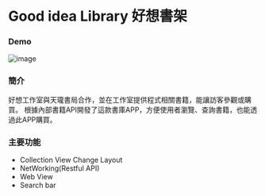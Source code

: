# Good idea Library 好想書架


### Demo

![image](https://github.com/chelsealin88/good_idea_Library/blob/master/ezgif.com-video-to-gif%20(2).gif?raw=true)


### 簡介

好想工作室與天瓏書局合作，並在工作室提供程式相關書籍，能讓訪客參觀或購買。
根據內部書籍API開發了這款書庫APP，方便使用者瀏覽、查詢書籍，也能透過此APP購買。

### 主要功能
- Collection View Change Layout
- NetWorking(Restful API)
- Web View
- Search bar

